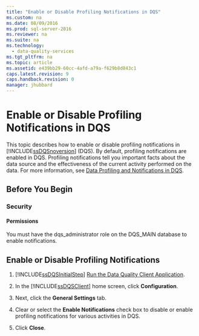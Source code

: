 ```yaml
---
title: "Enable or Disable Profiling Notifications in DQS"
ms.custom: na
ms.date: 08/09/2016
ms.prod: sql-server-2016
ms.reviewer: na
ms.suite: na
ms.technology: 
  - data-quality-services
ms.tgt_pltfrm: na
ms.topic: article
ms.assetid: e439bb29-60cc-4afd-a79a-f629b8d843c1
caps.latest.revision: 9
caps.handback.revision: 0
manager: jhubbard
---
```

# Enable or Disable Profiling Notifications in DQS
This topic describes how to enable or disable profiling notifications in [!INCLUDE[ssDQSnoversion](../../Topics/TopicNameContainA/tokens/ssDQSnoversion_md.md)] (DQS). By default, profiling notifications are enabled in DQS. Profiling notifications tell you important facts about the data source and the effectiveness of the current activity performed on the data. For more information, see [Data Profiling and Notifications in DQS](../../Topics/TopicNameNotContainA/Data-Profiling-and-Notifications-in-DQS.md).  
  
##  <a name="BeforeYouBegin"></a> Before You Begin  
  
###  <a name="Security"></a> Security  
  
####  <a name="Permissions"></a> Permissions  
 You must have the dqs_administrator role on the DQS_MAIN database to enable notifications.  
  
##  <a name="Enable"></a> Enable or Disable Profiling Notifications  
  
1.  [!INCLUDE[ssDQSInitialStep](../../Topics/TopicNameContainA/tokens/ssDQSInitialStep_md.md)] [Run the Data Quality Client Application](../../Topics/TopicNameNotContainA/Run-the-Data-Quality-Client-Application.md).  
  
2.  In the [!INCLUDE[ssDQSClient](../../Topics/TopicNameContainA/tokens/ssDQSClient_md.md)] home screen, click **Configuration**.  
  
3.  Next, click the **General Settings** tab.  
  
4.  Clear or select the **Enable Notifications** check box to disable or enable profiling notifications for various activities in DQS.  
  
5.  Click **Close**.